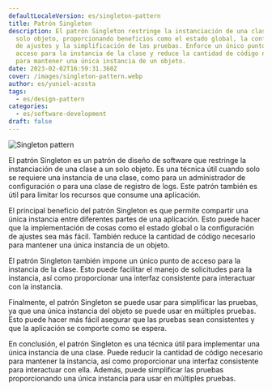 ```yaml
---
defaultLocaleVersion: es/singleton-pattern
title: Patrón Singleton
description: El patrón Singleton restringe la instanciación de una clase a un
  solo objeto, proporcionando beneficios como el estado global, la configuración
  de ajustes y la simplificación de las pruebas. Enforce un único punto de
  acceso para la instancia de la clase y reduce la cantidad de código necesaria
  para mantener una única instancia de un objeto.
date: 2023-02-02T16:59:31.360Z
cover: /images/singleton-pattern.webp
author: es/yuniel-acosta
tags:
  - es/design-pattern
categories:
  - es/software-development
draft: false
---
```


![Singleton pattern](/images/singleton-pattern.webp 'Singleton pattern')

El patrón Singleton es un patrón de diseño de software que restringe la instanciación de una clase a un solo objeto. Es una técnica útil cuando solo se requiere una instancia de una clase, como para un administrador de configuración o para una clase de registro de logs. Este patrón también es útil para limitar los recursos que consume una aplicación.

El principal beneficio del patrón Singleton es que permite compartir una única instancia entre diferentes partes de una aplicación. Esto puede hacer que la implementación de cosas como el estado global o la configuración de ajustes sea más fácil. También reduce la cantidad de código necesario para mantener una única instancia de un objeto.

El patrón Singleton también impone un único punto de acceso para la instancia de la clase. Esto puede facilitar el manejo de solicitudes para la instancia, así como proporcionar una interfaz consistente para interactuar con la instancia.

Finalmente, el patrón Singleton se puede usar para simplificar las pruebas, ya que una única instancia del objeto se puede usar en múltiples pruebas. Esto puede hacer más fácil asegurar que las pruebas sean consistentes y que la aplicación se comporte como se espera.

En conclusión, el patrón Singleton es una técnica útil para implementar una única instancia de una clase. Puede reducir la cantidad de código necesario para mantener la instancia, así como proporcionar una interfaz consistente para interactuar con ella. Además, puede simplificar las pruebas proporcionando una única instancia para usar en múltiples pruebas.
